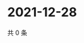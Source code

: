 # 2021-12-28

共 0 条

<!-- BEGIN WEIBO -->
<!-- 最后更新时间 Tue Dec 28 2021 16:19:03 GMT+0800 (China Standard Time) -->

<!-- END WEIBO -->
